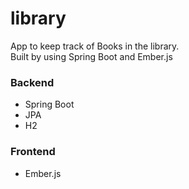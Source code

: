 # library
App to keep track of Books in the library.<br>
Built by using Spring Boot and Ember.js

### Backend
 - Spring Boot
 - JPA
 - H2
 
 ### Frontend
  - Ember.js
